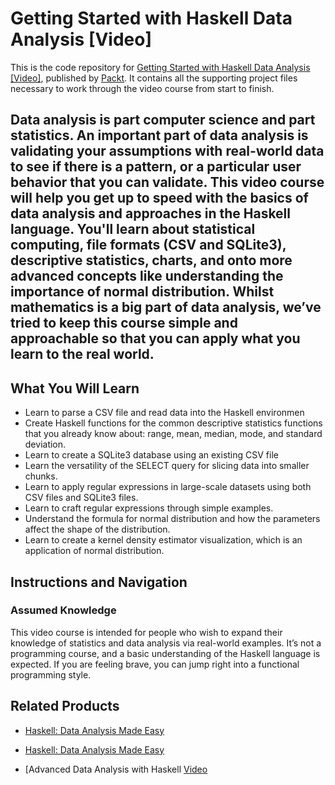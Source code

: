 ﻿# Getting Started with Haskell Data Analysis [Video]
This is the code repository for [Getting Started with Haskell Data Analysis [Video]](https://www.packtpub.com/big-data-and-business-intelligence/getting-started-haskell-data-analysis-video), published by [Packt](https://www.packtpub.com/?utm_source=github). It contains all the supporting project files necessary to work through the video course from start to finish.
##  Data analysis is part computer science and part statistics. An important part of data analysis is validating your assumptions with real-world data to see if there is a pattern, or a particular user behavior that you can validate. This video course will help you get up to speed with the basics of data analysis and approaches in the Haskell language. You'll learn about statistical computing, file formats (CSV and SQLite3), descriptive statistics, charts, and onto more advanced concepts like understanding the importance of normal distribution. Whilst mathematics is a big part of data analysis, we’ve tried to keep this course simple and approachable so that you can apply what you learn to the real world.
<H2>What You Will Learn</H2>
<DIV class=book-info-will-learn-text>
<UL>
<LI> Learn to parse a CSV file and read data into the Haskell environmen
<LI>Create Haskell functions for the common descriptive statistics functions that you already know about: range, mean, median, mode, and standard deviation.
<LI>Learn to create a SQLite3 database using an existing CSV file
<LI>Learn the versatility of the SELECT query for slicing data into smaller chunks.
<LI>Learn to apply regular expressions in large-scale datasets using both CSV files and SQLite3 files.
<LI>Learn to craft regular expressions through simple examples.
<LI>Understand the formula for normal distribution and how the parameters affect the shape of the distribution.
<LI>Learn to create a kernel density estimator visualization, which is an application of normal distribution.</LI></UL></DIV>

## Instructions and Navigation
### Assumed Knowledge

This video course is intended for people who wish to expand their knowledge of statistics and data analysis via real-world examples. It’s not a programming course, and a basic understanding of the Haskell language is expected. If you are feeling brave, you can jump right into a functional programming style.

## Related Products
* [Haskell: Data Analysis Made Easy](https://www.packtpub.com/big-data-and-business-intelligence/haskell-data-analysis-made-easy)

* [Haskell: Data Analysis Made Easy](https://www.packtpub.com/big-data-and-business-intelligence/haskell-data-analysis-made-easy)

* [Advanced Data Analysis with Haskell [Video](https://www.packtpub.com/big-data-and-business-intelligence/advanced-data-analysis-haskell-video)
